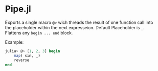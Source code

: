 # Pipe.jl

Exports a single macro `@>` wich threads the result of one function call into the placeholder within the next expresseion. Default Placeholder is `_`. Flattens any `begin ... end` block.

Example:
```julia
julia> @> [1, 2, 3] begin
    map( sin, _)
    reverse
end
```

    
